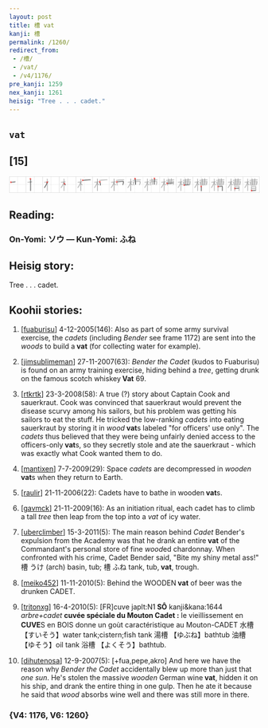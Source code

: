 ```yaml
---
layout: post
title: 槽 vat
kanji: 槽
permalink: /1260/
redirect_from:
 - /槽/
 - /vat/
 - /v4/1176/
pre_kanji: 1259
nex_kanji: 1261
heisig: "Tree . . . cadet."
---
```


## `vat`

## [15]

<div class="stroke"><img src="../images/E6A7BD.png" /></div>

## Reading:

### On-Yomi: ソウ &mdash; Kun-Yomi: ふね

## Heisig story:

Tree . . . cadet.

## Koohii stories:

1) [<a href="http://kanji.koohii.com/profile/fuaburisu">fuaburisu</a>] 4-12-2005(146): Also as part of some army survival exercise, the <em>cadets</em> (including <em>Bender</em> see frame 1172) are sent into the <em>woods</em> to build a<strong> vat</strong> (for collecting water for example).

2) [<a href="http://kanji.koohii.com/profile/jimsublimeman">jimsublimeman</a>] 27-11-2007(63): <em>Bender the Cadet</em> (kudos to Fuaburisu) is found on an army training exercise, hiding behind a <em>tree</em>, getting drunk on the famous scotch whiskey<strong> Vat</strong> 69.

3) [<a href="http://kanji.koohii.com/profile/rtkrtk">rtkrtk</a>] 23-3-2008(58): A true (?) story about Captain Cook and sauerkraut. Cook was convinced that sauerkraut would prevent the disease scurvy among his sailors, but his problem was getting his sailors to eat the stuff. He tricked the low-ranking <em>cadets</em> into eating sauerkraut by storing it in <em>wood</em><strong> vat</strong>s labeled &quot;for officers&#039; use only&quot;. The <em>cadets</em> thus believed that they were being unfairly denied access to the officers-only<strong> vat</strong>s, so they secretly stole and ate the sauerkraut - which was exactly what Cook wanted them to do.

4) [<a href="http://kanji.koohii.com/profile/mantixen">mantixen</a>] 7-7-2009(29): Space <em>cadets</em> are decompressed in <em>wooden</em><strong> vat</strong>s when they return to Earth.

5) [<a href="http://kanji.koohii.com/profile/raulir">raulir</a>] 21-11-2006(22): Cadets have to bathe in wooden<strong> vat</strong>s.

6) [<a href="http://kanji.koohii.com/profile/gavmck">gavmck</a>] 21-11-2009(16): As an initiation ritual, each cadet has to climb a tall <em>tree</em> then leap from the top into a <em>vat</em> of icy water.

7) [<a href="http://kanji.koohii.com/profile/uberclimber">uberclimber</a>] 15-3-2011(5): The main reason behind <em>Cadet</em> Bender&#039;s expulsion from the Academy was that he drank an entire<strong> vat</strong> of the Commandant&#039;s personal store of fine <em>wood</em>ed chardonnay. When confronted with his crime, Cadet Bender said, &quot;Bite my shiny metal ass!&quot; 槽 うけ (arch) basin, tub; 槽 ふね tank, tub,<strong> vat</strong>, trough.

8) [<a href="http://kanji.koohii.com/profile/meiko452">meiko452</a>] 11-11-2010(5): Behind the WOODEN<strong> vat</strong> of beer was the drunken CADET.

9) [<a href="http://kanji.koohii.com/profile/tritonxg">tritonxg</a>] 16-4-2010(5): [FR]cuve japlt:N1<strong> SÔ</strong> kanji&amp;kana:1644 <em>arbre+cadet</em> <strong>cuvée spéciale du Mouton Cadet :</strong> le vieillissement en <strong>CUVE</strong>S en BOIS donne un goùt caractéristique au Mouton-CADET 水槽 【すいそう】water tank;cistern;fish tank 湯槽 【ゆぶね】bathtub 油槽 【ゆそう】oil tank 浴槽 【よくそう】bathtub.

10) [<a href="http://kanji.koohii.com/profile/dihutenosa">dihutenosa</a>] 12-9-2007(5): [+fua,pepe,akro] And here we have the reason why <em>Bender the Cadet</em> accidentally blew up more than just that <em>one</em> <em>sun</em>. He&#039;s stolen the massive <em>wooden</em> German wine<strong> vat</strong>, hidden it on his ship, and drank the entire thing in one gulp. Then he ate it because he said that <em>wood</em> absorbs wine well and there was still more in there.

### {V4: 1176, V6: 1260}
